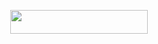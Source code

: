 <p align="center"><a href="https://dashboard.heroku.com/new?template=https://github.com/MyLoveMoon/pentesh"> <img src="https://img.shields.io/badge/Deploy%20On%20Heroku-black?style=for-the-badge&logo=heroku" width="220" height="38.45"/></a></p>
